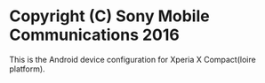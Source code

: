 Copyright (C) Sony Mobile Communications 2016
=============================================

This is the Android device configuration for Xperia X Compact(loire platform).
